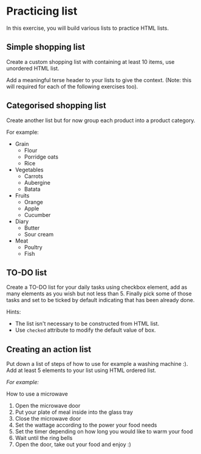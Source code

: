 # Practicing list

In this exercise, you will build various lists to practice HTML lists.

## Simple shopping list

Create a custom shopping list with containing at least 10 items, use unordered HTML list.

Add a meaningful terse header to your lists to give the context.
(Note: this will required for each of the following exercises too).

## Categorised shopping list

Create another list but for now group each product into a product category.

For example:
 - Grain
   - Flour
   - Porridge oats
   - Rice
 - Vegetables
   - Carrots
   - Aubergine
   - Batata
 - Fruits
   - Orange
   - Apple
   - Cucumber
 - Diary
   - Butter
   - Sour cream
 - Meat
   - Poultry
   - Fish

## TO-DO list

Create a TO-DO list for your daily tasks using checkbox element, add as many elements as you wish but not less than 5.
Finally pick some of those tasks and set to be ticked by default indicating that has been already done.

Hints:
 - The list isn't necessary to be constructed from HTML list.
 - Use `checked` attribute to modify the default value of box.

## Creating an action list

Put down a list of steps of how to use for example a washing machine :). Add at least 5 elements to your list using HTML ordered list.

*For example:*

How to use a microwave
 1. Open the microwave door
 2. Put your plate of meal inside into the glass tray
 3. Close the microwave door
 4. Set the wattage according to the power your food needs
 5. Set the timer depending on how long you would like to warm your food
 6. Wait until the ring bells
 7. Open the door, take out your food and enjoy :)